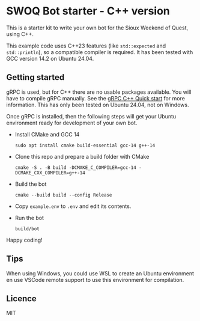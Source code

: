 
# SWOQ Bot starter - C++ version

This is a starter kit to write your own bot for the Sioux Weekend of Quest, using C++.

This example code uses C++23 features (like `std::expected` and `std::println`), so a compatible compiler is required. It has been tested with GCC version 14.2 on Ubuntu 24.04.

## Getting started

gRPC is used, but for C++ there are no usable packages available. You will have to compile gRPC manually. See the [gRPC C++ Quick start](https://grpc.io/docs/languages/cpp/quickstart/) for more information. This has only been tested on Ubuntu 24.04, not on Windows.

Once gRPC is installed, then the following steps will get your Ubuntu environment ready for development of your own bot.

- Install CMake and GCC 14

      sudo apt install cmake build-essential gcc-14 g++-14

- Clone this repo and prepare a build folder with CMake

      cmake -S . -B build -DCMAKE_C_COMPILER=gcc-14 -DCMAKE_CXX_COMPILER=g++-14

- Build the bot

      cmake --build build --config Release

- Copy `example.env` to `.env` and edit its contents.
- Run the bot

      build/bot

Happy coding!

## Tips

When using Windows, you could use WSL to create an Ubuntu environment en use VSCode remote support to use this environment for compilation.

## Licence

MIT
